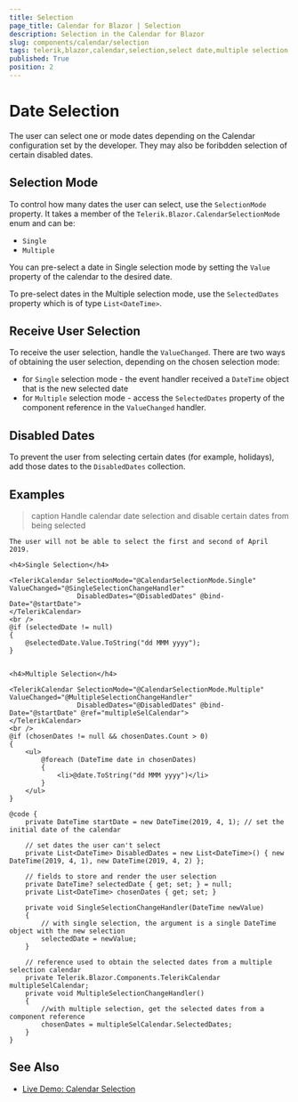 ```yaml
---
title: Selection
page_title: Calendar for Blazor | Selection
description: Selection in the Calendar for Blazor
slug: components/calendar/selection
tags: telerik,blazor,calendar,selection,select date,multiple selection
published: True
position: 2
---
```


# Date Selection

The user can select one or mode dates depending on the Calendar configuration set by the developer. They may also be foribdden selection of certain disabled dates.

## Selection Mode

To control how many dates the user can select, use the `SelectionMode` property. It takes a member of the `Telerik.Blazor.CalendarSelectionMode` enum and can be:
* `Single`
* `Multiple`

You can pre-select a date in Single selection mode by setting the `Value` property of the calendar to the desired date.

To pre-select dates in the Multiple selection mode, use the `SelectedDates` property which is of type `List<DateTime>`.

## Receive User Selection

To receive the user selection, handle the `ValueChanged`. There are two ways of obtaining the user selection, depending on the chosen selection mode:

* for `Single` selection mode - the event handler received a `DateTime` object that is the new selected date
* for `Multiple` selection mode - access the `SelectedDates` property of the component reference in the `ValueChanged` handler.

## Disabled Dates

To prevent the user from selecting certain dates (for example, holidays), add those dates to the `DisabledDates` collection.

## Examples

>caption Handle calendar date selection and disable certain dates from being selected

````CSHTML
The user will not be able to select the first and second of April 2019.

<h4>Single Selection</h4>

<TelerikCalendar SelectionMode="@CalendarSelectionMode.Single" ValueChanged="@SingleSelectionChangeHandler"
                 DisabledDates="@DisabledDates" @bind-Date="@startDate">
</TelerikCalendar>
<br />
@if (selectedDate != null)
{
    @selectedDate.Value.ToString("dd MMM yyyy");
}


<h4>Multiple Selection</h4>

<TelerikCalendar SelectionMode="@CalendarSelectionMode.Multiple" ValueChanged="@MultipleSelectionChangeHandler"
                 DisabledDates="@DisabledDates" @bind-Date="@startDate" @ref="multipleSelCalendar">
</TelerikCalendar>
<br />
@if (chosenDates != null && chosenDates.Count > 0)
{
    <ul>
        @foreach (DateTime date in chosenDates)
        {
            <li>@date.ToString("dd MMM yyyy")</li>
        }
    </ul>
}

@code {
    private DateTime startDate = new DateTime(2019, 4, 1); // set the initial date of the calendar

    // set dates the user can't select
    private List<DateTime> DisabledDates = new List<DateTime>() { new DateTime(2019, 4, 1), new DateTime(2019, 4, 2) };

    // fields to store and render the user selection
    private DateTime? selectedDate { get; set; } = null;
    private List<DateTime> chosenDates { get; set; }

    private void SingleSelectionChangeHandler(DateTime newValue)
    {
        // with single selection, the argument is a single DateTime object with the new selection
        selectedDate = newValue;
    }

    // reference used to obtain the selected dates from a multiple selection calendar
    private Telerik.Blazor.Components.TelerikCalendar multipleSelCalendar;
    private void MultipleSelectionChangeHandler()
    {
        //with multiple selection, get the selected dates from a component reference
        chosenDates = multipleSelCalendar.SelectedDates;
    }
}

````


## See Also

  * [Live Demo: Calendar Selection](https://demos.telerik.com/blazor-ui/calendar/selection)
  

